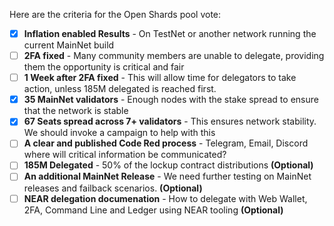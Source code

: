 Here are the criteria for the Open Shards pool vote:

- [x] **Inflation enabled Results** - On TestNet or another network running the current MainNet build
- [ ] **2FA fixed** - Many community members are unable to delegate, providing them the opportunity is critical and fair
- [ ] **1 Week after 2FA fixed** - This will allow time for delegators to take action, unless 185M delegated is reached first.
- [x] **35 MainNet validators** - Enough nodes with the stake spread to ensure that the network is stable
- [x] **67 Seats spread across 7+ validators** - This ensures network stability. We should invoke a campaign to help with this
- [ ] **A clear and published Code Red process** - Telegram, Email, Discord where will critical information be communicated?
- [ ] **185M Delegated** - 50% of the lockup contract distributions **(Optional)**
- [ ] **An additional MainNet Release** - We need further testing on MainNet releases and failback scenarios. **(Optional)**
- [ ] **NEAR delegation documenation** - How to delegate with Web Wallet, 2FA, Command Line and Ledger using NEAR tooling **(Optional)**
